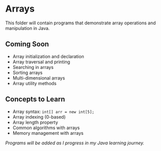 # Arrays

This folder will contain programs that demonstrate array operations and manipulation in Java.

## Coming Soon

- Array initialization and declaration
- Array traversal and printing
- Searching in arrays
- Sorting arrays
- Multi-dimensional arrays
- Array utility methods

## Concepts to Learn

- Array syntax: `int[] arr = new int[5];`
- Array indexing (0-based)
- Array length property
- Common algorithms with arrays
- Memory management with arrays

*Programs will be added as I progress in my Java learning journey.*
